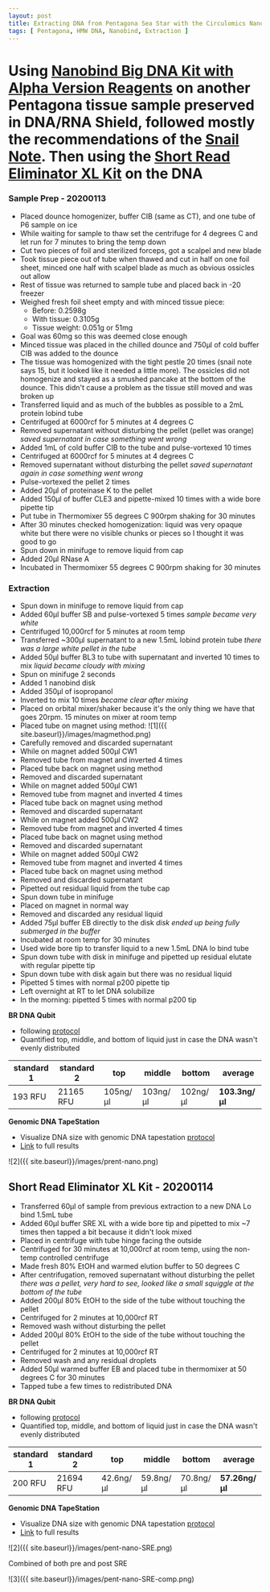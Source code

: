 ```yaml
---
layout: post
title: Extracting DNA from Pentagona Sea Star with the Circulomics Nanobind HMW Kit and Using Short Read Eliminator XL
tags: [ Pentagona, HMW DNA, Nanobind, Extraction ]
---
```


# Using [Nanobind Big DNA Kit with Alpha Version Reagents](https://www.circulomics.com/store/Nanobind-Tissue-Big-DNA-Kit-p129187130) on another Pentagona tissue sample preserved in DNA/RNA Shield, followed mostly the recommendations of the [Snail Note](https://15a13b02-7dac-4315-baa5-b3ced1ea969d.filesusr.com/ugd/5518db_49ee69b3459c44abab7f7287e8da499e.pdf?index=true). Then using the [Short Read Eliminator XL Kit](circulomics.com/store/Short-Read-Eliminator-XL-p138401730) on the DNA

### Sample Prep - 20200113

- Placed dounce homogenizer, buffer CIB (same as CT), and one tube of P6 sample on ice
- While waiting for sample to thaw set the centrifuge for 4 degrees C and let run for 7 minutes to bring the temp down
- Cut two pieces of foil and sterilized forceps, got a scalpel and new blade
- Took tissue piece out of tube when thawed and cut in half on one foil sheet, minced one half with scalpel blade as much as obvious ossicles out allow
- Rest of tissue was returned to sample tube and placed back in -20 freezer
- Weighed fresh foil sheet empty and with minced tissue piece:
  - Before: 0.2598g
  - With tissue: 0.3105g
  - Tissue weight: 0.051g or 51mg
- Goal was 60mg so this was deemed close enough
- Minced tissue was placed in the chilled dounce and 750µl of  cold buffer CIB was added to the dounce
- The tissue was homogenized with the tight pestle 20 times (snail note says 15, but it looked like it needed a little more). The ossicles did not homogenize and stayed as a smushed pancake at the bottom of the dounce. This didn't cause a problem as the tissue still moved and was broken up
- Transferred liquid and as much of the bubbles as possible to a 2mL protein lobind tube
- Centrifuged at 6000rcf for 5 minutes at 4 degrees C
- Removed supernatant without disturbing the pellet (pellet was orange) _saved supernatant in case something went wrong_
- Added 1mL of cold buffer CIB to the tube and pulse-vortexed 10 times
- Centrifuged at 6000rcf for 5 minutes at 4 degrees C
- Removed supernatant without disturbing the pellet _saved supernatant again in case something went wrong_
- Pulse-vortexed the pellet 2 times
- Added 20µl of proteinase K to the pellet
- Added 150µl of buffer CLE3 and pipette-mixed 10 times with a wide bore pipette tip
- Put tube in Thermomixer 55 degrees C 900rpm shaking for 30 minutes
- After 30 minutes checked homogenization: liquid was very opaque white but there were no visible chunks or pieces so I thought it was good to go
- Spun down in minifuge to remove liquid from cap
- Added 20µl RNase A
- Incubated in Thermomixer 55 degrees C 900rpm shaking for 30 minutes

### Extraction

- Spun down in minifuge to remove liquid from cap
- Added 60µl buffer SB and pulse-vortexed 5 times _sample became very white_
- Centrifuged 10,000rcf for 5 minutes at room temp
- Transferred ~300µl supernatant to a new 1.5mL lobind protein tube _there was a large white pellet in the tube_
- Added 50µl buffer BL3 to tube with supernatant and inverted 10 times to mix _liquid became cloudy with mixing_
- Spun on minifuge 2 seconds
- Added 1 nanobind disk
- Added 350µl of isopropanol
- Inverted to mix 10 times _became clear after mixing_
- Placed on orbital mixer/shaker because it's the only thing we have that goes 20rpm. 15 minutes on mixer at room temp
- Placed tube on magnet using method:
![1]({{ site.baseurl}}/images/magmethod.png)
- Carefully removed and discarded supernatant
- While on magnet added 500µl CW1
- Removed tube from magnet and inverted 4 times
- Placed tube back on magnet using method
- Removed and discarded supernatant
- While on magnet added 500µl CW1
- Removed tube from magnet and inverted 4 times
- Placed tube back on magnet using method
- Removed and discarded supernatant
- While on magnet added 500µl CW2
- Removed tube from magnet and inverted 4 times
- Placed tube back on magnet using method
- Removed and discarded supernatant
- While on magnet added 500µl CW2
- Removed tube from magnet and inverted 4 times
- Placed tube back on magnet using method
- Removed and discarded supernatant
- Pipetted out residual liquid from the tube cap
- Spun down tube in minifuge
- Placed on magnet in normal way
- Removed and discarded any residual liquid
- Added 75µl buffer EB directly to the disk _disk ended up being fully submerged in the buffer_
- Incubated at room temp for 30 minutes
- Used wide bore tip to transfer liquid to a new 1.5mL DNA lo bind tube
- Spun down tube with disk in minifuge and pipetted up residual elutate with regular pipette tip
- Spun down tube with disk again but there was no residual liquid
- Pipetted 5 times with normal p200 pipette tip
- Left overnight at RT to let DNA solubilize
- In the morning: pipetted 5 times with normal p200 tip

**BR DNA Qubit**

- following [protocol](https://meschedl.github.io/MES_Puritz_Lab_Notebook/2019-03-02/Qubit-Protocol)
- Quantified top, middle, and bottom of liquid just in case the DNA wasn't evenly distributed

|standard 1|standard 2|top|middle|bottom|average|
|---|---|---|---|---|---|
|193 RFU|21165 RFU|105ng/μl|103ng/μl|102ng/μl|**103.3ng/μl**|

**Genomic DNA TapeStation**

- Visualize DNA size with genomic DNA tapestation [protocol](https://meschedl.github.io/MESPutnam_Open_Lab_Notebook/DNA-Tapestation/)
- [Link](https://drive.google.com/open?id=1h3Xl0JqkNz0BrQ3ZsJmRSlHZLZqdWeAG) to full results

![2]({{ site.baseurl}}/images/prent-nano.png)


## Short Read Eliminator XL Kit - 20200114

- Transferred 60µl of sample from previous extraction to a new DNA Lo bind 1.5mL tube
- Added 60µl buffer SRE XL with a wide bore tip and pipetted to mix ~7 times then tapped a bit because it didn't look mixed
- Placed in centrifuge with tube hinge facing the outside
- Centrifuged for 30 minutes at 10,000rcf at room temp, using the non-temp controlled centrifuge
- Made fresh 80% EtOH and warmed elution buffer to 50 degrees C
- After centrifugation, removed supernatant without disturbing the pellet _there was a pellet, very hard to see, looked like a small squiggle at the bottom of the tube_
- Added 200µl 80% EtOH to the side of the tube without touching the pellet
- Centrifuged for 2 minutes at 10,000rcf RT
- Removed wash without disturbing the pellet
- Added 200µl 80% EtOH to the side of the tube without touching the pellet
- Centrifuged for 2 minutes at 10,000rcf RT
- Removed wash and any residual droplets
- Added 50µl warmed buffer EB and placed tube in thermomixer at 50 degrees C for 30 minutes
- Tapped tube a few times to redistributed DNA

**BR DNA Qubit**

- following [protocol](https://meschedl.github.io/MES_Puritz_Lab_Notebook/2019-03-02/Qubit-Protocol)
- Quantified top, middle, and bottom of liquid just in case the DNA wasn't evenly distributed

|standard 1|standard 2|top|middle|bottom|average|
|---|---|---|---|---|---|
|200 RFU|21694 RFU|42.6ng/μl|59.8ng/μl|70.8ng/μl|**57.26ng/μl**|

**Genomic DNA TapeStation**

- Visualize DNA size with genomic DNA tapestation [protocol](https://meschedl.github.io/MESPutnam_Open_Lab_Notebook/DNA-Tapestation/)
- [Link](https://drive.google.com/open?id=1OTvYT1H6-kd1DdZR1YDMTIAnSK_hgI9Z) to full results

![2]({{ site.baseurl}}/images/pent-nano-SRE.png)

Combined of both pre and post SRE

![3]({{ site.baseurl}}/images/pent-nano-SRE-comp.png)
